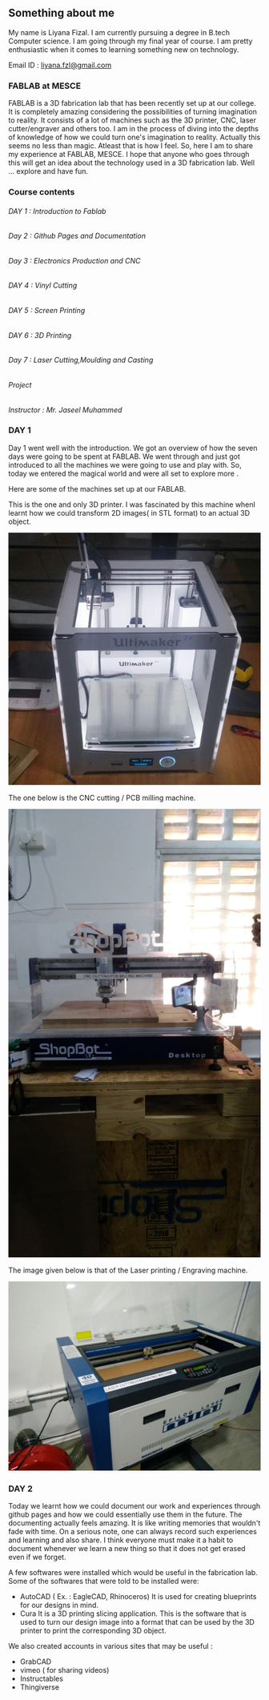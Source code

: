 ## Something about me

My name is Liyana Fizal. I am currently pursuing a degree in B.tech Computer science. I am going through my final year of course. I am pretty enthusiastic when it comes to learning something new on technology. 

Email ID : liyana.fzl@gmail.com



### FABLAB at MESCE

FABLAB is a 3D fabrication lab that has been recently set up at our college. It is completely amazing considering the possibilities of turning imagination to reality. It consists of a lot of machines such as the 3D printer, CNC, laser cutter/engraver and others too. I am in the process of diving into the depths of knowledge of how we could turn one's imagination to reality. Actually this seems no less than magic. Atleast that is how I feel. So, here I am to share my experience at FABLAB, MESCE. I hope that anyone who goes through this will get an idea about the technology used in a 3D fabrication lab. Well ... explore and have fun.



### Course contents

###### DAY 1 : Introduction to Fablab 

###### Day 2 : Github Pages and Documentation
                               
###### Day 3 : Electronics Production and CNC
                                
###### DAY 4 : Vinyl Cutting
                                	
###### DAY 5 : Screen Printing
                                	
###### DAY 6 : 3D Printing
                                
###### Day 7 : Laser Cutting,Moulding and Casting
                                
###### Project

*Instructor : Mr. Jaseel Muhammed*



### DAY 1

Day 1 went well with the introduction. We got an overview of how the seven days were going to be spent at FABLAB. We went through and just got introduced to all the machines we were going to use and play with. So, today we entered the magical world and were all set to explore more .

Here are some of the machines set up at our FABLAB. 

This is the one and only 3D printer. I was fascinated by this machine whenI learnt how we could transform 2D images( in STL format) to an actual 3D object.

![FABLAB class](/images/photo_2017-08-03_19-44-53.jpg)

The one below is the CNC cutting / PCB milling machine.

![FABLAB class](/images/IMG_20170808_151859.jpg)

The image given below is that of the Laser printing / Engraving machine.

![FABLAB class](/images/cnc.jpg)



### DAY 2 

Today we learnt how we could document our work and experiences through github pages and how we could essentially use them in the future. The documenting actually feels amazing. It is like writing memories that wouldn't fade with time. On a serious note, one can always record such experiences and learning and also share. I think everyone must make it a habit to document whenever we learn a new thing so that it does not get erased even if we forget.

A few softwares were installed which would be useful in the fabrication lab. Some of the softwares that were told to be installed were:

* AutoCAD ( Ex. : EagleCAD, Rhinoceros)
It is used for creating blueprints for our designs in mind.
* Cura 
It is a 3D printing slicing application. This is the software that is used to turn our design image into a format that can be used by the 3D printer to print the corresponding 3D object. 

We also created accounts in various sites that may be useful :
* GrabCAD
* vimeo ( for sharing videos)
* Instructables
* Thingiverse





